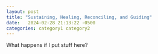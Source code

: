 ```yaml
---
layout: post
title: "Sustaining, Healing, Reconciling, and Guiding"
date:   2024-02-28 21:13:22 -0500
categories: category1 category2
---
```


What happens if I put stuff here? 